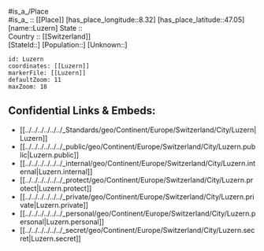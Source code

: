﻿---
location: [47.05,8.32] 
mapzoom: [7,12] 
mapmarker: city 
type: City
tags:
- geo/City


SpocWebEntityId: 32155
isDeleted: false
confidential: public

---
#is_a_/Place  
#is_a_ :: [[Place]] 
[has_place_longitude::8.32] 
[has_place_latitude::47.05] 
[name::Luzern] 
State ::  
Country :: [[Switzerland]]  
[StateId::] 
[Population::] 
[Unknown::] 


```leaflet
id: Luzern
coordinates: [[Luzern]] 
markerFile: [[Luzern]] 
defaultZoom: 11 
maxZoom: 18
```


## Confidential Links & Embeds: 
- [[../../../../../../_Standards/geo/Continent/Europe/Switzerland/City/Luzern|Luzern]] 
- [[../../../../../../_public/geo/Continent/Europe/Switzerland/City/Luzern.public|Luzern.public]] 
- [[../../../../../../_internal/geo/Continent/Europe/Switzerland/City/Luzern.internal|Luzern.internal]] 
- [[../../../../../../_protect/geo/Continent/Europe/Switzerland/City/Luzern.protect|Luzern.protect]] 
- [[../../../../../../_private/geo/Continent/Europe/Switzerland/City/Luzern.private|Luzern.private]] 
- [[../../../../../../_personal/geo/Continent/Europe/Switzerland/City/Luzern.personal|Luzern.personal]] 
- [[../../../../../../_secret/geo/Continent/Europe/Switzerland/City/Luzern.secret|Luzern.secret]] 
